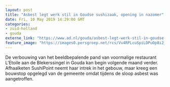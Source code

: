 ```yaml
---
layout: post
title: "Asbest legt werk stil in Goudse sushizaak, opening in nazomer"
date: Fri, 10 May 2019 14:29:00 GMT
categories: 
- zuid-holland 
- gouda 
externe_link: "https://www.ad.nl/gouda/asbest-legt-werk-stil-in-goudse-sushizaak-opening-in-nazomer~a6f0e772/"
feature_image: "https://images0.persgroep.net/rcs/Vv4RPLcuSpiLDPuOp8i2_O2KmXM/diocontent/140220454/_fitwidth/400/?appId=21791a8992982cd8da851550a453bd7f&quality=0.7"
---
```


De verbouwing van het beeldbepalende pand van voormalige restaurant L’Etoile aan de Blekerssingel in Gouda kan begin volgende maand verder. Afhaalketen SushiPoint neemt haar intrek in het gebouw, maar kreeg een bouwstop opgelegd van de gemeente omdat tijdens de sloop asbest was aangetroffen.
